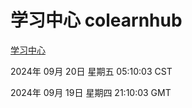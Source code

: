 # 学习中心 colearnhub
[学习中心](http://219.139.198.207:56308/colearnhub/)

2024年 09月 20日 星期五 05:10:03 CST

2024年 09月 19日 星期四 21:10:03 GMT
